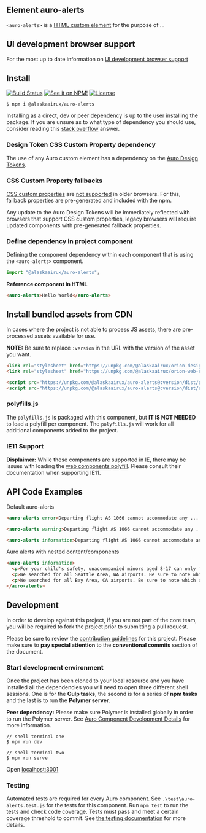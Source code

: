 ## Element auro-alerts

`<auro-alerts>` is a [HTML custom element](https://developer.mozilla.org/en-US/docs/Web/Web_Components/Using_custom_elements) for the purpose of ...

## UI development browser support

For the most up to date information on [UI development browser support](https://auro.alaskaair.com/support/browsersSupport)

## Install

[![Build Status](https://img.shields.io/travis/AlaskaAirlines/auro-alerts?branch=master&style=for-the-badge)](https://travis-ci.org/github/AlaskaAirlines/auro-alerts)
[![See it on NPM!](https://img.shields.io/npm/v/@alaskaairux/auro-alerts?style=for-the-badge&color=orange)](https://www.npmjs.com/package/@alaskaairux//auro-alerts)
[![License](https://img.shields.io/npm/l/@alaskaairux/auro-alerts?color=blue&style=for-the-badge)](https://www.apache.org/licenses/LICENSE-2.0)

```shell
$ npm i @alaskaairux/auro-alerts
```

Installing as a direct, dev or peer dependency is up to the user installing the package. If you are unsure as to what type of dependency you should use, consider reading this [stack overflow](https://stackoverflow.com/questions/18875674/whats-the-difference-between-dependencies-devdependencies-and-peerdependencies) answer.

### Design Token CSS Custom Property dependency

The use of any Auro custom element has a dependency on the [Auro Design Tokens](https://auro.alaskaair.com/getting-started/developers/design-tokens).

### CSS Custom Property fallbacks

[CSS custom properties](https://developer.mozilla.org/en-US/docs/Web/CSS/Using_CSS_custom_properties) are [not supported](https://auro.alaskaair.com/support/custom-properties) in older browsers. For this, fallback properties are pre-generated and included with the npm.

Any update to the Auro Design Tokens will be immediately reflected with browsers that support CSS custom properties, legacy browsers will require updated components with pre-generated fallback properties.

### Define dependency in project component

Defining the component dependency within each component that is using the `<auro-alerts>` component.

```javascript
import "@alaskaairux/auro-alerts";
```

**Reference component in HTML**

```html
<auro-alerts>Hello World</auro-alerts>
```

## Install bundled assets from CDN

In cases where the project is not able to process JS assets, there are pre-processed assets available for use.

**NOTE:** Be sure to replace `:version` in the URL with the version of the asset you want.

```html
<link rel="stylesheet" href="https://unpkg.com/@alaskaairux/orion-design-tokens@:version/dist/tokens/CSSTokenProperties.css" />
<link rel="stylesheet" href="https://unpkg.com/@alaskaairux/orion-web-core-style-sheets@:version/dist/bundled/baseline.css" />

<script src="https://unpkg.com/@alaskaairux/auro-alerts@:version/dist/polyfills.js"></script>
<script src="https://unpkg.com/@alaskaairux/auro-alerts@:version/dist/auro-alerts__bundled.js"></script>
```

### polyfills.js

The `polyfills.js` is packaged with this component, but **IT IS NOT NEEDED** to load a polyfill per component. The `polyfills.js` will work for all additional components added to the project.

### IE11 Support

**Displaimer:** While these components are supported in IE, there may be issues with loading the [web components polyfill](https://www.webcomponents.org/polyfills). Please consult their documentation when supporting IE11.


## API Code Examples

Default auro-alerts

```html
<auro-alerts error>Departing flight AS 1066 cannot accommodate any ... </auro-alerts>
```

```html
<auro-alerts warning>Departing flight AS 1066 cannot accommodate any ... </auro-alerts>
```

```html
<auro-alerts information>Departing flight AS 1066 cannot accommodate any ... </auro-alerts>
```

Auro alerts with nested content/components

```html
<auro-alerts information>
  <p>For your child's safety, unaccompanied minors aged 8-17 can only fly on Alaska Airlines flights departing between 5:00 AM and 9:00 PM. <auro-hyperlink href="/children-travel">Rules for children traveling alone.</auro-hyperlink></p>
  <p>We searched for all Seattle Area, WA airports. Be sure to note which airport is being used.</p>
  <p>We searched for all Bay Area, CA airports. Be sure to note which airport is being used.</p>
</auro-alerts>
```

## Development

In order to develop against this project, if you are not part of the core team, you will be required to fork the project prior to submitting a pull request.

Please be sure to review the [contribution guidelines](https://auro.alaskaair.com/getting-started/developers/contributing) for this project. Please make sure to **pay special attention** to the **conventional commits** section of the document.

### Start development environment

Once the project has been cloned to your local resource and you have installed all the dependencies you will need to open three different shell sessions. One is for the **Gulp tasks**, the second is for a series of **npm tasks** and the last is to run the **Polymer server**.

**Peer dependency:** Please make sure Polymer is installed globally in order to run the Polymer server. See [Auro Component Development Details](https://github.com/AlaskaAirlines/auro_docs/blob/master/src/TECH_DETAILS.md) for more information.

```shell
// shell terminal one
$ npm run dev

// shell terminal two
$ npm run serve
```

Open [localhost:3001](http://localhost:3001/)

### Testing
Automated tests are required for every Auro component. See `.\test\auro-alerts.test.js` for the tests for this component. Run `npm test` to run the tests and check code coverage. Tests must pass and meet a certain coverage threshold to commit. See [the testing documentation](https://auro.alaskaair.com/support/tests) for more details.
